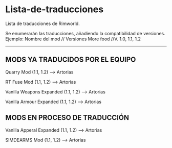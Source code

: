 # Lista-de-traducciones
Lista de traducciones de Rimworld.

Se enumerarán las traducciones, añadiendo la compatibilidad de versiones.
Ejemplo: 
Nombre del mod // Versiones
More food      //V. 1.0, 1.1, 1.2

------------------------------------------------------------------------
## MODS YA TRADUCIDOS POR EL EQUIPO

Quarry Mod                (1.1, 1.2) --> Artorias

RT Fuse Mod               (1.1, 1.2) --> Artorias

Vanilla Weapons Expanded  (1.1, 1.2) --> Artorias

Vanilla Armour Expanded   (1.1, 1.2) --> Artorias

## MODS EN PROCESO DE TRADUCCIÓN

Vanilla Apperal Expanded  (1.1, 1.2) --> Artorias

SIMDEARMS Mod             (1.1, 1.2) --> Artorias
